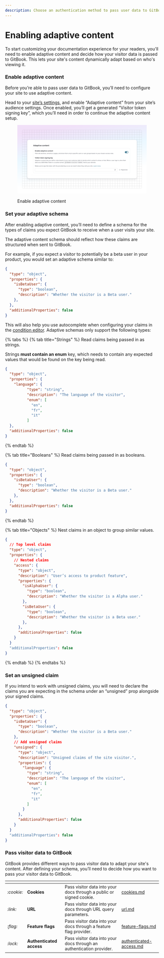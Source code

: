```yaml
---
description: Choose an authentication method to pass user data to GitBook.
---
```


# Enabling adaptive content

To start customizing your documentation experience for your readers, you'll need to enable adaptive content and decide how your visitor data is passed to GitBook. This lets your site's content dynamically adapt based on who's viewing it.

### Enable adaptive content

Before you’re able to pass user data to GitBook, you’ll need to configure your site to use adaptive content.

Head to your [site’s settings](../../site-settings.md), and enable “Adaptive content” from your site’s audience settings. Once enabled, you’ll get a generated “Visitor token signing key”, which you’ll need in order to continue the adaptive content setup.

<figure><img src="../../../.gitbook/assets/21_03_25_enable_adaptive_content.svg" alt="A GitBook screenshot showing the enable adaptive content toggle"><figcaption><p>Enable adaptive content</p></figcaption></figure>

### Set your adaptive schema

After enabling adaptive content, you’ll need to define a schema for the types of claims you expect GitBook to receive when a user visits your site.

The adaptive content schema should reflect how these claims are structured when sent to GitBook.

For example, if you expect a visitor to potentially be a beta user in your product, you would set an adaptive schema similar to:

```json
{
  "type": "object",
  "properties": {
    "isBetaUser": {
      "type": "boolean",
      "description": "Whether the visitor is a Beta user."
    },
  },
  "additionalProperties": false
}
```

This will also help you use autocomplete when configuring your claims in the [condition editor](../adapting-your-content.md#working-with-the-condition-editor). Adaptive schemas only support the following types:

{% tabs %}
{% tab title="Strings" %}
Read claims being passed in as strings.

Strings **must contain an enum** key, which needs to contain any expected values that would be found on the key being read.

```json
{
  "type": "object",
  "properties": {
    "language": {
          "type": "string",
          "description": "The language of the visitor",
          "enum": [
            "en",
            "fr",
            "it"
          ]
  },
  "additionalProperties": false
}
```
{% endtab %}

{% tab title="Booleans" %}
Read claims being passed in as booleans.

```json
{
  "type": "object",
  "properties": {
    "isBetaUser": {
      "type": "boolean",
      "description": "Whether the visitor is a Beta user."
    },
  },
  "additionalProperties": false
}
```
{% endtab %}

{% tab title="Objects" %}
Nest claims in an object to group similar values.

```json
{
  // Top level claims
  "type": "object",
  "properties": {
    // Nested claims
    "access": {
      "type": "object",
      "description": "User’s access to product feature",
      "properties": {
        "isAlphaUser": {
          "type": "boolean",
          "description": "Whether the visitor is a Alpha user."
        },
        "isBetaUser": {
          "type": "boolean",
          "description": "Whether the visitor is a Beta user."
        },
      },
      "additionalProperties": false
    }
  }
  "additionalProperties": false
}
```
{% endtab %}
{% endtabs %}

### Set an unsigned claim

If you intend to work with unsigned claims, you will need to declare the claims you are expecting in the schema under an “unsigned” prop alongside your signed claims.

```json
{
  "type": "object",
  "properties": {
    "isBetaUser": {
      "type": "boolean",
      "description": "Whether the visitor is a Beta user."
    },
    // Add unsigned claims
    "unsigned": {
      "type": "object",
      "description": "Unsigned claims of the site visitor.",
      "properties": {
        "language": {
          "type": "string",
          "description": "The language of the visitor",
          "enum": [
            "en",
            "fr",
            "it"
          ]
        }
      },
      "additionalProperties": false
    }
  }
  "additionalProperties": false
}
```

### Pass visitor data to GitBook

GitBook provides different ways to pass visitor data to adapt your site's content. After defining your schema, you’ll need to decide how you want to pass your visitor data to GitBook.

<table data-card-size="large" data-view="cards"><thead><tr><th></th><th></th><th></th><th data-hidden data-card-target data-type="content-ref"></th></tr></thead><tbody><tr><td><i class="fa-cookie">:cookie:</i></td><td><strong>Cookies</strong></td><td>Pass visitor data into your docs through a public or signed cookie.</td><td><a href="cookies.md">cookies.md</a></td></tr><tr><td><i class="fa-link">:link:</i></td><td><strong>URL</strong></td><td>Pass visitor data into your docs through URL query parameters.</td><td><a href="url.md">url.md</a></td></tr><tr><td><i class="fa-flag">:flag:</i></td><td><strong>Feature flags</strong></td><td>Pass visitor data into your docs through a feature flag provider.</td><td><a href="feature-flags.md">feature-flags.md</a></td></tr><tr><td><i class="fa-lock">:lock:</i></td><td><strong>Authenticated access</strong></td><td>Pass visitor data into your docs through an authentication provider.</td><td><a href="authenticated-access.md">authenticated-access.md</a></td></tr></tbody></table>
